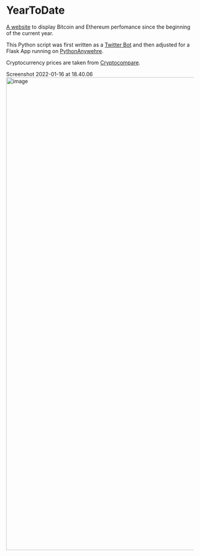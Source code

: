 # YearToDate

[A website](yeartodate.pythonanywhere.com/) to display Bitcoin and Ethereum perfomance since the beginning of the current year.

This Python script was first written as a [Twitter Bot](https://github.com/MykCib/TwitterCryptoBot) and then adjusted for a Flask App running on [PythonAnywehre](https://www.pythonanywhere.com).

Cryptocurrency prices are taken from [Cryptocompare](https://www.cryptocompare.com/).

Screenshot 2022-01-16 at 18.40.06<img width="1271" alt="image" src="https://user-images.githubusercontent.com/76180269/149669106-705284a1-c327-443d-836c-83fb198e115a.png">
